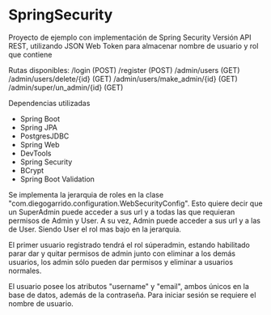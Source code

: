 # SpringSecurity
Proyecto de ejemplo con implementación de Spring Security
Versión API REST, utilizando JSON Web Token para almacenar nombre de usuario y rol que contiene

Rutas disponibles:
  /login (POST)
  /register (POST)
  /admin/users (GET)
  /admin/users/delete/{id} (GET)
  /admin/users/make_admin/{id} (GET)
  /admin/super/un_admin/{id} (GET)

Dependencias utilizadas

- Spring Boot
- Spring JPA
- PostgresJDBC
- Spring Web
- DevTools
- Spring Security
- BCrypt
- Spring Boot Validation

Se implementa la jerarquia de roles en la clase "com.diegogarrido.configuration.WebSecurityConfig". Esto quiere decir que un SuperAdmin puede acceder a sus url y a todas las que requieran permisos de Admin y User. A su vez, Admin puede acceder a sus url y a las de User. Siendo User el rol mas bajo en la jerarquia.

El primer usuario registrado tendrá el rol súperadmin, estando habilitado parar dar y quitar permisos de admin junto con eliminar a los demás usuarios, los admin sólo pueden dar permisos y eliminar a usuarios normales.

El usuario posee los atributos "username" y "email", ambos únicos en la base de datos, además de la contraseña. Para iniciar sesión se requiere el nombre de usuario.
